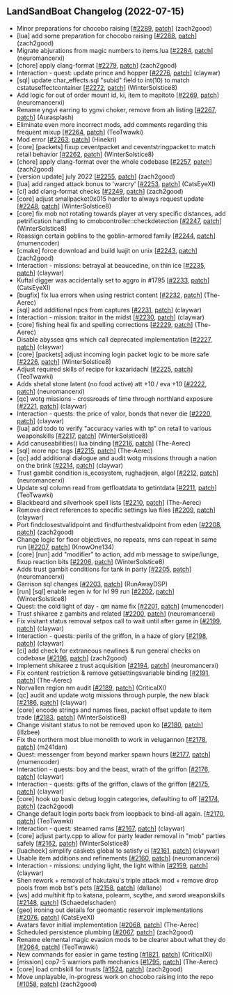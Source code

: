 ## LandSandBoat Changelog (2022-07-15)
- Minor preparations for chocobo raising [[#2289](https://github.com/LandSandBoat/server/pull/2289), [patch](https://github.com/LandSandBoat/server/pull/2289.patch)] (zach2good)
- [lua] add some preparation for chocobo raising [[#2288](https://github.com/LandSandBoat/server/pull/2288), [patch](https://github.com/LandSandBoat/server/pull/2288.patch)] (zach2good)
- Migrate abjurations from magic numbers to items.lua [[#2284](https://github.com/LandSandBoat/server/pull/2284), [patch](https://github.com/LandSandBoat/server/pull/2284.patch)] (neuromancerxi)
- [chore] apply clang-format [[#2279](https://github.com/LandSandBoat/server/pull/2279), [patch](https://github.com/LandSandBoat/server/pull/2279.patch)] (zach2good)
- Interaction - quest: update prince and hopper [[#2276](https://github.com/LandSandBoat/server/pull/2276), [patch](https://github.com/LandSandBoat/server/pull/2276.patch)] (claywar)
- [sql] update char_effects.sql "subid" field to int(10) to match cstatuseffectcontainer [[#2272](https://github.com/LandSandBoat/server/pull/2272), [patch](https://github.com/LandSandBoat/server/pull/2272.patch)] (WinterSolstice8)
- Add logic for out of order mount id, ki, item to mapitoto [[#2269](https://github.com/LandSandBoat/server/pull/2269), [patch](https://github.com/LandSandBoat/server/pull/2269.patch)] (neuromancerxi)
- Rename yngvi earring to ygnvi choker, remove from ah listing [[#2267](https://github.com/LandSandBoat/server/pull/2267), [patch](https://github.com/LandSandBoat/server/pull/2267.patch)] (Aurasplash)
- Eliminate even more incorrect mods, add comments regarding this frequent mixup [[#2264](https://github.com/LandSandBoat/server/pull/2264), [patch](https://github.com/LandSandBoat/server/pull/2264.patch)] (TeoTwawki)
- Mod error [[#2263](https://github.com/LandSandBoat/server/pull/2263), [patch](https://github.com/LandSandBoat/server/pull/2263.patch)] (Hinekri)
- [core] [packets] fixup ceventpacket and ceventstringpacket to match retail behavior [[#2262](https://github.com/LandSandBoat/server/pull/2262), [patch](https://github.com/LandSandBoat/server/pull/2262.patch)] (WinterSolstice8)
- [chore] apply clang-format over the whole codebase [[#2257](https://github.com/LandSandBoat/server/pull/2257), [patch](https://github.com/LandSandBoat/server/pull/2257.patch)] (zach2good)
- [version update] july 2022 [[#2255](https://github.com/LandSandBoat/server/pull/2255), [patch](https://github.com/LandSandBoat/server/pull/2255.patch)] (zach2good)
- [lua] add ranged attack bonus to 'warcry' [[#2253](https://github.com/LandSandBoat/server/pull/2253), [patch](https://github.com/LandSandBoat/server/pull/2253.patch)] (CatsEyeXI)
- [ci] add clang-format checks [[#2249](https://github.com/LandSandBoat/server/pull/2249), [patch](https://github.com/LandSandBoat/server/pull/2249.patch)] (zach2good)
- [core] adjust smallpacket0x015 handler to always request update [[#2248](https://github.com/LandSandBoat/server/pull/2248), [patch](https://github.com/LandSandBoat/server/pull/2248.patch)] (WinterSolstice8)
- [core] fix mob not rotating towards player at very specific distances, add petrification handling to cmobcontroller::checkdetection [[#2247](https://github.com/LandSandBoat/server/pull/2247), [patch](https://github.com/LandSandBoat/server/pull/2247.patch)] (WinterSolstice8)
- Reassign certain goblins to the goblin-armored family [[#2244](https://github.com/LandSandBoat/server/pull/2244), [patch](https://github.com/LandSandBoat/server/pull/2244.patch)] (mumencoder)
- [cmake] force download and build luajit on unix [[#2243](https://github.com/LandSandBoat/server/pull/2243), [patch](https://github.com/LandSandBoat/server/pull/2243.patch)] (zach2good)
- Interaction - missions: betrayal at beaucedine, on thin ice [[#2235](https://github.com/LandSandBoat/server/pull/2235), [patch](https://github.com/LandSandBoat/server/pull/2235.patch)] (claywar)
- Kuftal digger was accidentally set to aggro in #1795 [[#2233](https://github.com/LandSandBoat/server/pull/2233), [patch](https://github.com/LandSandBoat/server/pull/2233.patch)] (CatsEyeXI)
- [bugfix] fix lua errors when using restrict content [[#2232](https://github.com/LandSandBoat/server/pull/2232), [patch](https://github.com/LandSandBoat/server/pull/2232.patch)] (The-Aerec)
- [sql] add additional npcs from captures [[#2231](https://github.com/LandSandBoat/server/pull/2231), [patch](https://github.com/LandSandBoat/server/pull/2231.patch)] (claywar)
- Interaction - mission: traitor in the midst [[#2230](https://github.com/LandSandBoat/server/pull/2230), [patch](https://github.com/LandSandBoat/server/pull/2230.patch)] (claywar)
- [core] fishing heal fix and spelling corrections [[#2229](https://github.com/LandSandBoat/server/pull/2229), [patch](https://github.com/LandSandBoat/server/pull/2229.patch)] (The-Aerec)
- Disable abyssea qms which call deprecated implementation [[#2227](https://github.com/LandSandBoat/server/pull/2227), [patch](https://github.com/LandSandBoat/server/pull/2227.patch)] (claywar)
- [core] [packets] adjust incoming login packet logic to be more safe [[#2226](https://github.com/LandSandBoat/server/pull/2226), [patch](https://github.com/LandSandBoat/server/pull/2226.patch)] (WinterSolstice8)
- Adjust required skills of recipe for kazaridachi [[#2225](https://github.com/LandSandBoat/server/pull/2225), [patch](https://github.com/LandSandBoat/server/pull/2225.patch)] (TeoTwawki)
- Adds shetal stone latent (no food active) att +10 / eva +10 [[#2222](https://github.com/LandSandBoat/server/pull/2222), [patch](https://github.com/LandSandBoat/server/pull/2222.patch)] (neuromancerxi)
- [qc] wotg missions - crossroads of time through northland exposure [[#2221](https://github.com/LandSandBoat/server/pull/2221), [patch](https://github.com/LandSandBoat/server/pull/2221.patch)] (claywar)
- Interaction - quests: the price of valor, bonds that never die [[#2220](https://github.com/LandSandBoat/server/pull/2220), [patch](https://github.com/LandSandBoat/server/pull/2220.patch)] (claywar)
- [lua] add todo to verify "accuracy varies with tp" on retail to various weaponskills [[#2217](https://github.com/LandSandBoat/server/pull/2217), [patch](https://github.com/LandSandBoat/server/pull/2217.patch)] (WinterSolstice8)
- Add canuseabilities() lua binding [[#2216](https://github.com/LandSandBoat/server/pull/2216), [patch](https://github.com/LandSandBoat/server/pull/2216.patch)] (The-Aerec)
- [sql] more npc tags [[#2215](https://github.com/LandSandBoat/server/pull/2215), [patch](https://github.com/LandSandBoat/server/pull/2215.patch)] (The-Aerec)
- [qc] add additional dialogue and audit wotg missions through a nation on the brink [[#2214](https://github.com/LandSandBoat/server/pull/2214), [patch](https://github.com/LandSandBoat/server/pull/2214.patch)] (claywar)
- Trust gambit condition is_ecosystem, rughadjeen, algol [[#2212](https://github.com/LandSandBoat/server/pull/2212), [patch](https://github.com/LandSandBoat/server/pull/2212.patch)] (neuromancerxi)
- Update sql column read from getfloatdata to getintdata [[#2211](https://github.com/LandSandBoat/server/pull/2211), [patch](https://github.com/LandSandBoat/server/pull/2211.patch)] (TeoTwawki)
- Blackbeard and silverhook spell lists [[#2210](https://github.com/LandSandBoat/server/pull/2210), [patch](https://github.com/LandSandBoat/server/pull/2210.patch)] (The-Aerec)
- Remove direct references to specific settings lua files [[#2209](https://github.com/LandSandBoat/server/pull/2209), [patch](https://github.com/LandSandBoat/server/pull/2209.patch)] (claywar)
- Port findclosestvalidpoint and findfurthestvalidpoint from eden [[#2208](https://github.com/LandSandBoat/server/pull/2208), [patch](https://github.com/LandSandBoat/server/pull/2208.patch)] (zach2good)
- Change logic for floor objectives, no repeats, nms can repeat in same run [[#2207](https://github.com/LandSandBoat/server/pull/2207), [patch](https://github.com/LandSandBoat/server/pull/2207.patch)] (KnowOne134)
- [core] [run] add "modifier" to action, add mb message to swipe/lunge, fixup reaction bits [[#2206](https://github.com/LandSandBoat/server/pull/2206), [patch](https://github.com/LandSandBoat/server/pull/2206.patch)] (WinterSolstice8)
- Adds trust gambit conditions for tank in party [[#2205](https://github.com/LandSandBoat/server/pull/2205), [patch](https://github.com/LandSandBoat/server/pull/2205.patch)] (neuromancerxi)
- Garrison sql changes [[#2203](https://github.com/LandSandBoat/server/pull/2203), [patch](https://github.com/LandSandBoat/server/pull/2203.patch)] (RunAwayDSP)
- [run] [sql] enable regen iv for lvl 99 run [[#2202](https://github.com/LandSandBoat/server/pull/2202), [patch](https://github.com/LandSandBoat/server/pull/2202.patch)] (WinterSolstice8)
- Quest: the cold light of day - qm name fix [[#2201](https://github.com/LandSandBoat/server/pull/2201), [patch](https://github.com/LandSandBoat/server/pull/2201.patch)] (mumencoder)
- Trust shikaree z gambits and related [[#2200](https://github.com/LandSandBoat/server/pull/2200), [patch](https://github.com/LandSandBoat/server/pull/2200.patch)] (neuromancerxi)
- Fix visitant status removal setpos call to wait until after game in [[#2199](https://github.com/LandSandBoat/server/pull/2199), [patch](https://github.com/LandSandBoat/server/pull/2199.patch)] (claywar)
- Interaction - quests: perils of the griffon, in a haze of glory [[#2198](https://github.com/LandSandBoat/server/pull/2198), [patch](https://github.com/LandSandBoat/server/pull/2198.patch)] (claywar)
- [ci] add check for extraneous newlines & run general checks on codebase [[#2196](https://github.com/LandSandBoat/server/pull/2196), [patch](https://github.com/LandSandBoat/server/pull/2196.patch)] (zach2good)
- Implement shikaree z trust acquisition [[#2194](https://github.com/LandSandBoat/server/pull/2194), [patch](https://github.com/LandSandBoat/server/pull/2194.patch)] (neuromancerxi)
- Fix content restriction & remove getsettingsvariable binding [[#2191](https://github.com/LandSandBoat/server/pull/2191), [patch](https://github.com/LandSandBoat/server/pull/2191.patch)] (The-Aerec)
- Norvallen region nm audit [[#2189](https://github.com/LandSandBoat/server/pull/2189), [patch](https://github.com/LandSandBoat/server/pull/2189.patch)] (CriticalXI)
- [qc] audit and update wotg missions through purple, the new black [[#2186](https://github.com/LandSandBoat/server/pull/2186), [patch](https://github.com/LandSandBoat/server/pull/2186.patch)] (claywar)
- [core] encode strings and names fixes, packet offset update to item trade [[#2183](https://github.com/LandSandBoat/server/pull/2183), [patch](https://github.com/LandSandBoat/server/pull/2183.patch)] (WinterSolstice8)
- Change visitant status to not be removed upon ko [[#2180](https://github.com/LandSandBoat/server/pull/2180), [patch](https://github.com/LandSandBoat/server/pull/2180.patch)] (illzbee)
- Fix the northern most blue monolith to work in velugannon [[#2178](https://github.com/LandSandBoat/server/pull/2178), [patch](https://github.com/LandSandBoat/server/pull/2178.patch)] (m241dan)
- Quest: messenger from beyond marker spawn hours [[#2177](https://github.com/LandSandBoat/server/pull/2177), [patch](https://github.com/LandSandBoat/server/pull/2177.patch)] (mumencoder)
- Interaction - quests: boy and the beast, wrath of the griffon [[#2176](https://github.com/LandSandBoat/server/pull/2176), [patch](https://github.com/LandSandBoat/server/pull/2176.patch)] (claywar)
- Interaction - quests: gifts of the griffon, claws of the griffon [[#2175](https://github.com/LandSandBoat/server/pull/2175), [patch](https://github.com/LandSandBoat/server/pull/2175.patch)] (claywar)
- [core] hook up basic debug loggin categories, defaulting to off [[#2174](https://github.com/LandSandBoat/server/pull/2174), [patch](https://github.com/LandSandBoat/server/pull/2174.patch)] (zach2good)
- Change default login ports back from loopback to bind-all again. [[#2170](https://github.com/LandSandBoat/server/pull/2170), [patch](https://github.com/LandSandBoat/server/pull/2170.patch)] (TeoTwawki)
- Interaction - quest: steamed rams [[#2167](https://github.com/LandSandBoat/server/pull/2167), [patch](https://github.com/LandSandBoat/server/pull/2167.patch)] (claywar)
- [core] adjust party.cpp to allow for party leader removal in "mob" parties safely [[#2162](https://github.com/LandSandBoat/server/pull/2162), [patch](https://github.com/LandSandBoat/server/pull/2162.patch)] (WinterSolstice8)
- [luacheck] simplify caskets global to satisfy ci [[#2161](https://github.com/LandSandBoat/server/pull/2161), [patch](https://github.com/LandSandBoat/server/pull/2161.patch)] (claywar)
- Usable item additions and refinements [[#2160](https://github.com/LandSandBoat/server/pull/2160), [patch](https://github.com/LandSandBoat/server/pull/2160.patch)] (neuromancerxi)
- Interaction - missions: undying light, the light within [[#2159](https://github.com/LandSandBoat/server/pull/2159), [patch](https://github.com/LandSandBoat/server/pull/2159.patch)] (claywar)
- Shen rework + removal of hakutaku's triple attack mod + remove drop pools from mob bst's pets [[#2158](https://github.com/LandSandBoat/server/pull/2158), [patch](https://github.com/LandSandBoat/server/pull/2158.patch)] (dallano)
- [ws] add multihit ftp to katana, polearm, scythe, and sword weaponskills [[#2148](https://github.com/LandSandBoat/server/pull/2148), [patch](https://github.com/LandSandBoat/server/pull/2148.patch)] (Schaedelschaden)
- [geo] ironing out details for geomantic reservoir implementations [[#2076](https://github.com/LandSandBoat/server/pull/2076), [patch](https://github.com/LandSandBoat/server/pull/2076.patch)] (CatsEyeXI)
- Avatars favor initial implementation [[#2068](https://github.com/LandSandBoat/server/pull/2068), [patch](https://github.com/LandSandBoat/server/pull/2068.patch)] (The-Aerec)
- Scheduled persistence plumbing [[#2067](https://github.com/LandSandBoat/server/pull/2067), [patch](https://github.com/LandSandBoat/server/pull/2067.patch)] (zach2good)
- Rename elemental magic evasion mods to be clearer about what they do [[#2064](https://github.com/LandSandBoat/server/pull/2064), [patch](https://github.com/LandSandBoat/server/pull/2064.patch)] (TeoTwawki)
- New commands for easier in game testing [[#1821](https://github.com/LandSandBoat/server/pull/1821), [patch](https://github.com/LandSandBoat/server/pull/1821.patch)] (CriticalXI)
- [mission] cop7-5 warriors path mechanics [[#1795](https://github.com/LandSandBoat/server/pull/1795), [patch](https://github.com/LandSandBoat/server/pull/1795.patch)] (The-Aerec)
- [core] load cmbskill for trusts [[#1524](https://github.com/LandSandBoat/server/pull/1524), [patch](https://github.com/LandSandBoat/server/pull/1524.patch)] (zach2good)
- Move unplayable, in-progress work on chocobo raising into the repo [[#1058](https://github.com/LandSandBoat/server/pull/1058), [patch](https://github.com/LandSandBoat/server/pull/1058.patch)] (zach2good)
